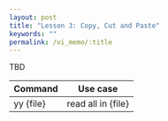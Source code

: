 ```yaml
---
layout: post
title: "Lesson 3: Copy, Cut and Paste"
keywords: ""
permalink: /vi_memo/:title
---
```


TBD

| Command | Use case |
|------------------|-----------|
| yy {file}        | read all in {file} |
